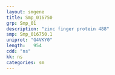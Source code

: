 ```yaml
---
layout: smgene
title: Smp_016750
grp: Smp_01
description: "zinc finger protein 488"
smp: Smp_016750.1
uniprot: "G4VKY0"
length:   954
cdd: "ns"
kk: ns
categories: sm
---
```

